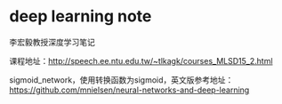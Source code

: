 # deep learning note

李宏毅教授深度学习笔记

课程地址：http://speech.ee.ntu.edu.tw/~tlkagk/courses_MLSD15_2.html

sigmoid_network，使用转换函数为sigmoid，英文版参考地址：
https://github.com/mnielsen/neural-networks-and-deep-learning
